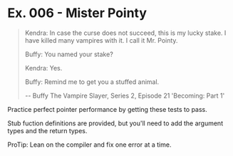 # Ex. 006 - Mister Pointy

> Kendra: In case the curse does not succeed, this is my lucky stake.
> I have killed many vampires with it. I call it Mr. Pointy.
>
> Buffy: You named your stake?
>
> Kendra: Yes.
>
> Buffy: Remind me to get you a stuffed animal.
>
> -- Buffy The Vampire Slayer, Series 2, Episode 21 'Becoming: Part 1'

Practice perfect pointer performance by getting these tests to pass.

Stub fuction definitions are provided, but you'll need to add the argument types
and the return types.

ProTip: Lean on the compiler and fix one error at a time.

